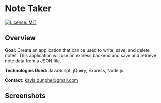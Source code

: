 # Note Taker

[![License: MIT](https://img.shields.io/badge/License-MIT-brightgreen.svg)](https://opensource.org/licenses/MIT)

<h2>Overview</h2>

**Goal:** Create an application that can be used to write, save, and delete notes. This application will use an express backend and save and retrieve note data from a JSON file.

**Technologies Used:** JavaScript, jQuery, Express, Node.js

**Contact:** <a href="mailto:kayla.dunphe@gmail.com">kayla.dunphe@gmail.com</a>


<h2>Screenshots</h2>
